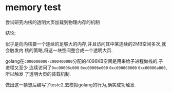 # memory test

尝试研究内核的透明大页加载到物理内存的机制

结论:

似乎是向内核要一个连续的足够大的内存,并且访问其中某连续的2MB空间多次,就会触发内
核的策略,将这一块空间整合成一个透明大页.

golang在`c000000000-c000400000`分配的4096KB空间是用来给子进程做栈的.子进程又至少
连续访问了`0xc00006c000` `0xc00006e000` `0xc000068000` `0xc00006a000`,所以触发
了透明大页的装载机制.

做出这一猜想后编写了testc2,去模拟golang的行为,确实成功触发.
